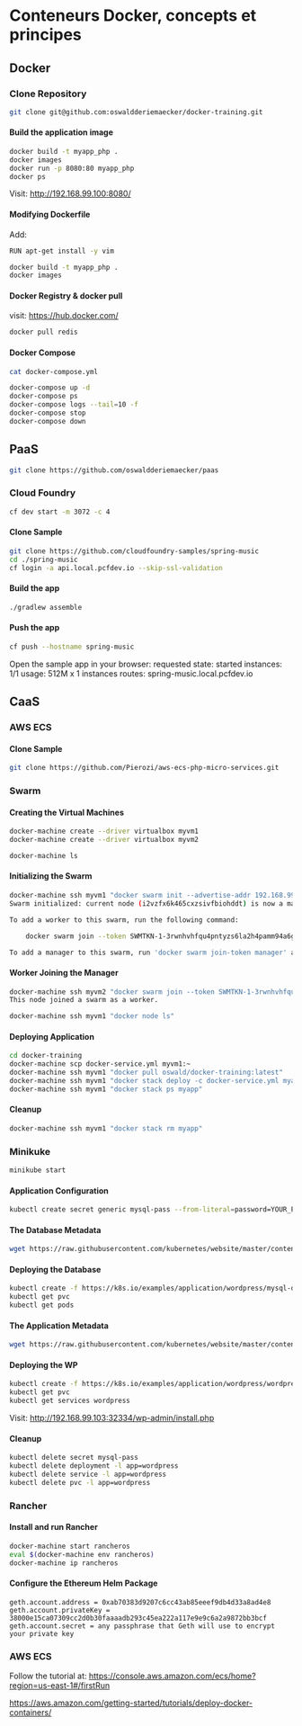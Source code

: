 # Conteneurs Docker, concepts et principes

## Docker 

### Clone Repository

```bash
git clone git@github.com:oswaldderiemaecker/docker-training.git
```

#### Build the application image

```bash
docker build -t myapp_php .
docker images
docker run -p 8080:80 myapp_php
docker ps
```

Visit: http://192.168.99.100:8080/

#### Modifying Dockerfile

Add:
```bash
RUN apt-get install -y vim
```

```bash
docker build -t myapp_php .
docker images
```

#### Docker Registry & docker pull

visit: https://hub.docker.com/

```bash
docker pull redis
```

#### Docker Compose

```bash
cat docker-compose.yml

docker-compose up -d
docker-compose ps
docker-compose logs --tail=10 -f
docker-compose stop
docker-compose down
```

## PaaS

```bash
git clone https://github.com/oswaldderiemaecker/paas
```

### Cloud Foundry

```bash
cf dev start -m 3072 -c 4
```

#### Clone Sample 

```bash
git clone https://github.com/cloudfoundry-samples/spring-music
cd ./spring-music
cf login -a api.local.pcfdev.io --skip-ssl-validation
```

#### Build the app

```bash
./gradlew assemble
```

#### Push the app

```bash
cf push --hostname spring-music
```

Open the sample app in your browser:
requested state: started
instances: 1/1
usage: 512M x 1 instances
routes: spring-music.local.pcfdev.io

## CaaS

### AWS ECS

#### Clone Sample

```bash
git clone https://github.com/Pierozi/aws-ecs-php-micro-services.git
```

### Swarm

#### Creating the Virtual Machines
```bash
docker-machine create --driver virtualbox myvm1
docker-machine create --driver virtualbox myvm2

docker-machine ls
```

#### Initializing the Swarm

```bash
docker-machine ssh myvm1 "docker swarm init --advertise-addr 192.168.99.100:2377"
Swarm initialized: current node (i2vzfx6k465cxzsivfbiohddt) is now a manager.

To add a worker to this swarm, run the following command:

    docker swarm join --token SWMTKN-1-3rwnhvhfqu4pntyzs6la2h4pamm94a6gfuzu27j611tnw6cbw9-ay5df9c4emm8omrta0z2whm88 192.168.99.101:2377

To add a manager to this swarm, run 'docker swarm join-token manager' and follow the instructions.
```

#### Worker Joining the Manager

```bash
docker-machine ssh myvm2 "docker swarm join --token SWMTKN-1-3rwnhvhfqu4pntyzs6la2h4pamm94a6gfuzu27j611tnw6cbw9-ay5df9c4emm8omrta0z2whm88 192.168.99.101:2377"
This node joined a swarm as a worker.
```
```bash
docker-machine ssh myvm1 "docker node ls"
```

#### Deploying Application

```bash
cd docker-training
docker-machine scp docker-service.yml myvm1:~
docker-machine ssh myvm1 "docker pull oswald/docker-training:latest"
docker-machine ssh myvm1 "docker stack deploy -c docker-service.yml myapp"
docker-machine ssh myvm1 "docker stack ps myapp"
```

#### Cleanup

```bash
docker-machine ssh myvm1 "docker stack rm myapp"
```

### Minikuke

```bash
minikube start
```

#### Application Configuration

```bash
kubectl create secret generic mysql-pass --from-literal=password=YOUR_PASSWORD
```

#### The Database Metadata

```bash
wget https://raw.githubusercontent.com/kubernetes/website/master/content/en/examples/application/wordpress/mysql-deployment.yaml
```

#### Deploying the Database

```bash
kubectl create -f https://k8s.io/examples/application/wordpress/mysql-deployment.yaml
kubectl get pvc
kubectl get pods
```

#### The Application Metadata

```bash
wget https://raw.githubusercontent.com/kubernetes/website/master/content/en/examples/application/wordpress/wordpress-deployment.yaml
```

#### Deploying the WP

```bash
kubectl create -f https://k8s.io/examples/application/wordpress/wordpress-deployment.yaml
kubectl get pvc
kubectl get services wordpress
```

Visit: http://192.168.99.103:32334/wp-admin/install.php

#### Cleanup

```bash
kubectl delete secret mysql-pass
kubectl delete deployment -l app=wordpress
kubectl delete service -l app=wordpress
kubectl delete pvc -l app=wordpress
```

### Rancher

#### Install and run Rancher

```bash
docker-machine start rancheros
eval $(docker-machine env rancheros)
docker-machine ip rancheros
```

#### Configure the Ethereum Helm Package

```
geth.account.address = 0xab70383d9207c6cc43ab85eeef9db4d33a8ad4e8
geth.account.privateKey = 38000e15ca07309cc2d0b30faaaadb293c45ea222a117e9e9c6a2a9872bb3bcf
geth.account.secret = any passphrase that Geth will use to encrypt your private key
```

### AWS ECS

Follow the tutorial at: https://console.aws.amazon.com/ecs/home?region=us-east-1#/firstRun

https://aws.amazon.com/getting-started/tutorials/deploy-docker-containers/



